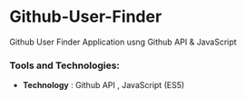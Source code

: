 # Github-User-Finder
Github User Finder Application usng Github API &amp; JavaScript

### Tools and Technologies:
* **Technology** : Github API , JavaScript (ES5)
